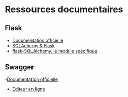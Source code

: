 # Ressources documentaires


## Flask

- [Documentation officielle](https://flask.palletsprojects.com/en/2.0.x/)
- [SQLAchemy & Flask](https://flask.palletsprojects.com/en/2.0.x/patterns/sqlalchemy/)
- [flask-SQLAlchemy, le module spécifique]()


## Swagger

-[Documentation officielle](https://swagger.io/docs/specification/about/)
- [Editeur en ligne](editor.swagger.io)
